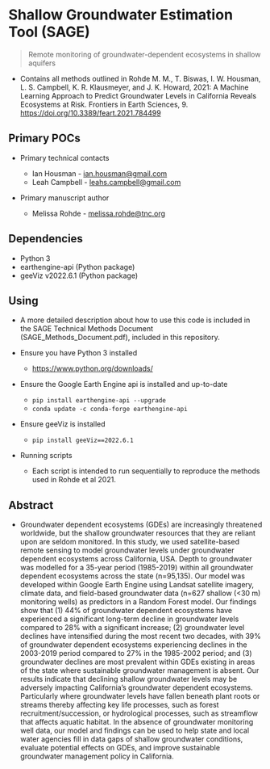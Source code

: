 # Shallow Groundwater Estimation Tool (SAGE)
> Remote monitoring of groundwater-dependent ecosystems in shallow aquifers
* Contains all methods outlined in Rohde M. M., T. Biswas, I. W. Housman, L. S. Campbell, K. R. Klausmeyer, and J. K. Howard, 2021: A Machine Learning Approach to Predict Groundwater Levels in California Reveals Ecosystems at Risk. Frontiers in Earth Sciences, 9. https://doi.org/10.3389/feart.2021.784499

## Primary POCs
* Primary technical contacts
  * Ian Housman - ian.housman@gmail.com
  * Leah Campbell - leahs.campbell@gmail.com 
  
* Primary manuscript author
  * Melissa Rohde - melissa.rohde@tnc.org 

## Dependencies
* Python 3
* earthengine-api (Python package)
* geeViz v2022.6.1 (Python package)

## Using
* A more detailed description about how to use this code is included in the SAGE Technical Methods Document (SAGE_Methods_Document.pdf), included in this repository.

* Ensure you have Python 3 installed
  * <https://www.python.org/downloads/>
  
* Ensure the Google Earth Engine api is installed and up-to-date
  * `pip install earthengine-api --upgrade`
  * `conda update -c conda-forge earthengine-api`

* Ensure geeViz is installed
  * `pip install geeViz==2022.6.1`

* Running scripts
  * Each script is intended to run sequentially to reproduce the methods used in Rohde et al 2021.

## Abstract
* Groundwater dependent ecosystems (GDEs) are increasingly threatened worldwide, but the shallow groundwater resources that they are reliant upon are seldom monitored. In this study, we used satellite-based remote sensing to model groundwater levels under groundwater dependent ecosystems across California, USA. Depth to groundwater was modelled for a 35-year period (1985-2019) within all groundwater dependent ecosystems across the state (n=95,135). Our model was developed within Google Earth Engine using Landsat satellite imagery, climate data, and field-based groundwater data (n=627 shallow (<30 m) monitoring wells) as predictors in a Random Forest model. Our findings show that (1) 44% of groundwater dependent ecosystems have experienced a significant long-term decline in groundwater levels compared to 28% with a significant increase; (2) groundwater level declines have intensified during the most recent two decades, with 39% of groundwater dependent ecosystems experiencing declines in the 2003-2019 period compared to 27% in the 1985-2002 period; and (3) groundwater declines are most prevalent within GDEs existing in areas of the state where sustainable groundwater management is absent. Our results indicate that declining shallow groundwater levels may be adversely impacting California’s groundwater dependent ecosystems. Particularly where groundwater levels have fallen beneath plant roots or streams thereby affecting key life processes, such as forest recruitment/succession, or hydrological processes, such as streamflow that affects aquatic habitat. In the absence of groundwater monitoring well data, our model and findings can be used to help state and local water agencies fill in data gaps of shallow groundwater conditions, evaluate potential effects on GDEs, and improve sustainable groundwater management policy in California.
